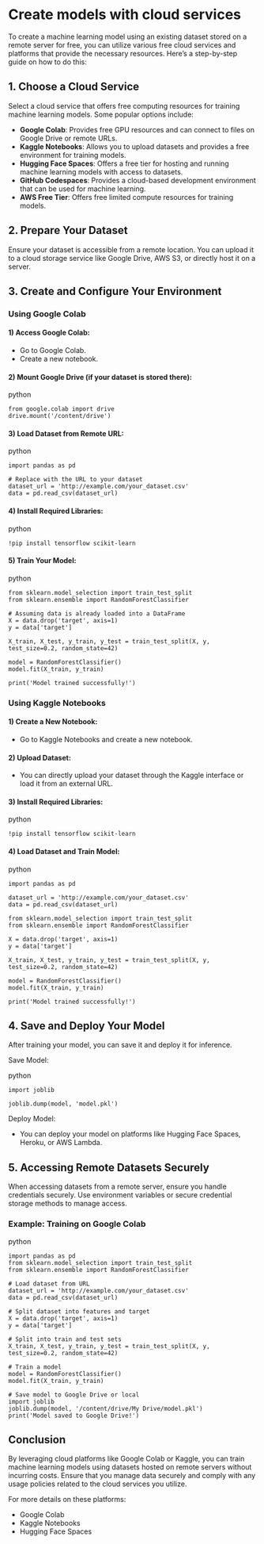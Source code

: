 # Create models with cloud services

To create a machine learning model using an existing dataset stored on a remote server for free, you can utilize various free cloud services and platforms that provide the necessary resources. Here’s a step-by-step guide on how to do this:

## 1. Choose a Cloud Service
   
Select a cloud service that offers free computing resources for training machine learning models. Some popular options include:

- **Google Colab**: Provides free GPU resources and can connect to files on Google Drive or remote URLs.
- **Kaggle Notebooks**: Allows you to upload datasets and provides a free environment for training models.
- **Hugging Face Spaces**: Offers a free tier for hosting and running machine learning models with access to datasets.
- **GitHub Codespaces**: Provides a cloud-based development environment that can be used for machine learning.
- **AWS Free Tier**: Offers free limited compute resources for training models.

## 2. Prepare Your Dataset
   
Ensure your dataset is accessible from a remote location. You can upload it to a cloud storage service like Google Drive, AWS S3, or directly host it on a server.

## 3. Create and Configure Your Environment

### Using Google Colab

#### 1) Access Google Colab:

- Go to Google Colab.
- Create a new notebook. 

#### 2) Mount Google Drive (if your dataset is stored there):

python
```
from google.colab import drive
drive.mount('/content/drive')
```

#### 3) Load Dataset from Remote URL:

python
```
import pandas as pd

# Replace with the URL to your dataset
dataset_url = 'http://example.com/your_dataset.csv'
data = pd.read_csv(dataset_url)
```

#### 4) Install Required Libraries:

python
```
!pip install tensorflow scikit-learn
```

#### 5) Train Your Model:

python
```
from sklearn.model_selection import train_test_split
from sklearn.ensemble import RandomForestClassifier

# Assuming data is already loaded into a DataFrame
X = data.drop('target', axis=1)
y = data['target']

X_train, X_test, y_train, y_test = train_test_split(X, y, test_size=0.2, random_state=42)

model = RandomForestClassifier()
model.fit(X_train, y_train)

print('Model trained successfully!')
```

### Using Kaggle Notebooks

#### 1) Create a New Notebook:

- Go to Kaggle Notebooks and create a new notebook.

#### 2) Upload Dataset:

- You can directly upload your dataset through the Kaggle interface or load it from an external URL.

#### 3) Install Required Libraries:

python
```
!pip install tensorflow scikit-learn
```

#### 4) Load Dataset and Train Model:

python
```
import pandas as pd

dataset_url = 'http://example.com/your_dataset.csv'
data = pd.read_csv(dataset_url)

from sklearn.model_selection import train_test_split
from sklearn.ensemble import RandomForestClassifier

X = data.drop('target', axis=1)
y = data['target']

X_train, X_test, y_train, y_test = train_test_split(X, y, test_size=0.2, random_state=42)

model = RandomForestClassifier()
model.fit(X_train, y_train)

print('Model trained successfully!')
```

## 4. Save and Deploy Your Model
   After training your model, you can save it and deploy it for inference.

Save Model:

python
```
import joblib

joblib.dump(model, 'model.pkl')
```

Deploy Model:

- You can deploy your model on platforms like Hugging Face Spaces, Heroku, or AWS Lambda.

## 5. Accessing Remote Datasets Securely
   When accessing datasets from a remote server, ensure you handle credentials securely. Use environment variables or secure credential storage methods to manage access.

### Example: Training on Google Colab
python
```
import pandas as pd
from sklearn.model_selection import train_test_split
from sklearn.ensemble import RandomForestClassifier

# Load dataset from URL
dataset_url = 'http://example.com/your_dataset.csv'
data = pd.read_csv(dataset_url)

# Split dataset into features and target
X = data.drop('target', axis=1)
y = data['target']

# Split into train and test sets
X_train, X_test, y_train, y_test = train_test_split(X, y, test_size=0.2, random_state=42)

# Train a model
model = RandomForestClassifier()
model.fit(X_train, y_train)

# Save model to Google Drive or local
import joblib
joblib.dump(model, '/content/drive/My Drive/model.pkl')
print('Model saved to Google Drive!')
```

## Conclusion
By leveraging cloud platforms like Google Colab or Kaggle, you can train machine learning models using datasets hosted on remote servers without incurring costs. Ensure that you manage data securely and comply with any usage policies related to the cloud services you utilize.

For more details on these platforms:

- Google Colab
- Kaggle Notebooks
- Hugging Face Spaces